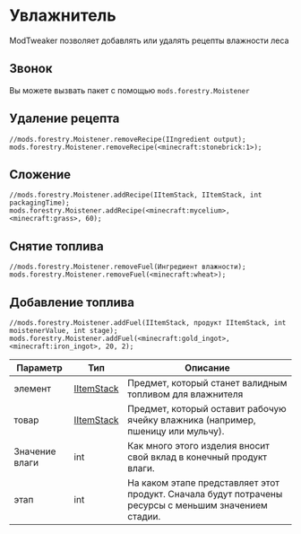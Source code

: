 # Увлажнитель

ModTweaker позволяет добавлять или удалять рецепты влажности леса

## Звонок

Вы можете вызвать пакет с помощью `mods.forestry.Moistener`

## Удаление рецепта

```zenscript
//mods.forestry.Moistener.removeRecipe(IIngredient output);
mods.forestry.Moistener.removeRecipe(<minecraft:stonebrick:1>);
```

## Сложение

```zenscript
//mods.forestry.Moistener.addRecipe(IItemStack, IItemStack, int packagingTime); 
mods.forestry.Moistener.addRecipe(<minecraft:mycelium>, <minecraft:grass>, 60); 
```

## Снятие топлива

```zenscript
//mods.forestry.Moistener.removeFuel(Ингредиент влажности);
mods.forestry.Moistener.removeFuel(<minecraft:wheat>);

```

## Добавление топлива

```zenscript
//mods.forestry.Moistener.addFuel(IItemStack, продукт IItemStack, int moistenerValue, int stage);
mods.forestry.Moistener.addFuel(<minecraft:gold_ingot>, <minecraft:iron_ingot>, 20, 2);
```

| Параметр       | Тип                                      | Описание                                                                                              |
| -------------- | ---------------------------------------- | ----------------------------------------------------------------------------------------------------- |
| элемент        | [IItemStack](/Vanilla/Items/IItemStack/) | Предмет, который станет валидным топливом для влажнителя                                              |
| товар          | [IItemStack](/Vanilla/Items/IItemStack/) | Предмет, который оставит рабочую ячейку влажника (например, пшеницу или мульчу).                      |
| Значение влаги | int                                      | Как много этого изделия вносит свой вклад в конечный продукт влаги.                                   |
| этап           | int                                      | На каком этапе представляет этот продукт. Сначала будут потрачены ресурсы с меньшим значением стадии. |